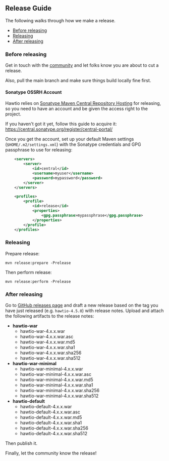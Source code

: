 ## Release Guide

The following walks through how we make a release.

- [Before releasing](#before-releasing)
- [Releasing](#releasing)
- [After releasing](#after-releasing)

### Before releasing

Get in touch with the [community](https://hawt.io/community/) and let folks know you are about to cut a release.

Also, pull the main branch and make sure things build locally fine first.

#### Sonatype OSSRH Account

Hawtio relies on [Sonatype Maven Central Repository Hosting](https://central.sonatype.org/) for releasing, so you need to have an account and be given the access right to the project.

If you haven't got it yet, follow this guide to acquire it:
<https://central.sonatype.org/register/central-portal/>

Once you get the account, set up your default Maven settings (`$HOME/.m2/settings.xml`) with the Sonatype credentials and GPG passphrase to use for releasing:

```xml
    <servers>
        <server>
            <id>central</id>
            <username>myuser</username>
            <password>mypassword</password>
        </server>
    </servers>

    <profiles>
        <profile>
            <id>release</id>
            <properties>
                <gpg.passphrase>mypassphrase</gpg.passphrase>
            </properties>
        </profile>
    </profiles>
```

### Releasing

Prepare release:

```console
mvn release:prepare -Prelease
```

Then perform release:

```console
mvn release:perform -Prelease
```

### After releasing

Go to [GitHub releases page](https://github.com/hawtio/hawtio/releases) and draft a new release based on the tag you have just released (e.g. `hawtio-4.5.0`) with release notes. Upload and attach the following artifacts to the release notes:

- **hawtio-war**
  - hawtio-war-4.x.x.war
  - hawtio-war-4.x.x.war.asc
  - hawtio-war-4.x.x.war.md5
  - hawtio-war-4.x.x.war.sha1
  - hawtio-war-4.x.x.war.sha256
  - hawtio-war-4.x.x.war.sha512
- **hawtio-war-minimal**
  - hawtio-war-minimal-4.x.x.war
  - hawtio-war-minimal-4.x.x.war.asc
  - hawtio-war-minimal-4.x.x.war.md5
  - hawtio-war-minimal-4.x.x.war.sha1
  - hawtio-war-minimal-4.x.x.war.sha256
  - hawtio-war-minimal-4.x.x.war.sha512
- **hawtio-default**
  - hawtio-default-4.x.x.war
  - hawtio-default-4.x.x.war.asc
  - hawtio-default-4.x.x.war.md5
  - hawtio-default-4.x.x.war.sha1
  - hawtio-default-4.x.x.war.sha256
  - hawtio-default-4.x.x.war.sha512

Then publish it.

Finally, let the community know the release!
